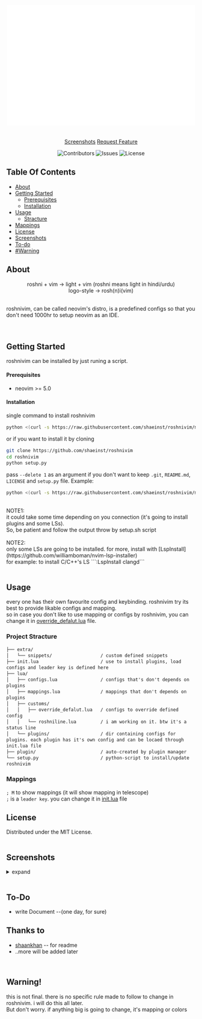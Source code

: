 <br/>
<p align="center">
  <a href="https://github.com/shaeinst/roshnivim">
    <img src="https://raw.githubusercontent.com/shaeinst/media/main/images/github-repositories/roshnivim/roshnivim_logo_transparent.png" alt="Logo" width="500" height="320">
  </a>
</p>

<br>

<div align="center" >
  <a href="https://github.com/shaeinst/roshnivim#screenshots">Screenshots</a>
  <a href="https://github.com/shaeinst/roshnivim/issues">Request Feature</a>

  ![Contributors](https://img.shields.io/github/contributors/shaeinst/roshnivim?color=dark-green) ![Issues](https://img.shields.io/github/issues/shaeinst/roshnivim) ![License](https://img.shields.io/github/license/shaeinst/roshnivim)
</div>



## Table Of Contents

* [About](#about)
* [Getting Started](#getting-started)
  * [Prerequisites](#prerequisites)
  * [Installation](#installation)
* [Usage](#usage)
  * [Stracture](#stracture-of-roshnivim)
* [Mappings](#mappings)
* [License](#license)
* [Screenshots](#screenshots)
* [To-do](#to-do)
* [#Warning](#warning)


## About
<div align="center"
  roshnivim ->  roshni + vim -> light + vim (roshni means light in hindi/urdu) <br>
  logo-style -> rosh(n)i(vim)  <br>
</div>
<br>

roshnivim, can be called neovim's distro, is a predefined configs so that you don't need 1000hr to setup neovim as an IDE. <br><br><br>


## Getting Started

roshnivim can be installed by just runing a script.

#### Prerequisites

  * neovim >= 5.0

#### Installation

single command to install roshnivim
```bash
python <(curl -s https://raw.githubusercontent.com/shaeinst/roshnivim/main/setup.py)
```
or if you want to install it by cloning
```bash
git clone https://github.com/shaeinst/roshnivim
cd roshnivim
python setup.py
```
pass ```--delete 1``` as an argument if you don't want to keep ```.git```, ```README.md```, ```LICENSE``` and ```setup.py``` file.
Example:
```bash
python <(curl -s https://raw.githubusercontent.com/shaeinst/roshnivim/main/setup.py) --delete 1
```

<br>
NOTE1:<br>
it could take some time depending on you connection (it's going to install plugins and some LSs).<br>
So, be patient and follow the output throw by setup.sh script<br><br>
NOTE2:<br>
only some LSs are going to be installed. for more, install with [LspInstall](https://github.com/williamboman/nvim-lsp-installer)
<br>
for example: to install C/C++'s LS ```:LspInstall clangd```
<br><br>


## Usage
every one has their own favourite config and keybinding. roshnivim try its best to provide likable configs and mapping.
<br>
so in case you don't like to use mapping or configs by roshnivim, you can change it in [override_defalut.lua](https://github.com/shaeinst/roshnivim/blob/main/lua/customs/override_defalut.lua) file. <br>

### Project Stracture
```
├── extra/
│   └── snippets/                  / custom defined snippets
├── init.lua                       / use to install plugins, load configs and leader key is defined here
├── lua/
│   ├── configs.lua                / configs that's don't depends on plugins
│   ├── mappings.lua               / mappings that don't depends on plugins
│   ├── customs/
│   │   ├── override_defalut.lua   / configs to override defined config
│   │   └── roshniline.lua         / i am working on it. btw it's a status line
│   └── plugins/                   / dir containing configs for plugins. each plugin has it's own config and can be locaed through init.lua file
├── plugin/                        / auto-created by plugin manager
└── setup.py                       / python-script to install/update roshnivim
```
### Mappings
``` ; M ``` to show mappings (it will show mapping in telescope) <br>
```;```     is a ```leader key```.   you can change it in [init.lua](https://github.com/shaeinst/roshnivim/blob/main/init.lua) file
<br>

## License
Distributed under the MIT License.
<br><br>

## Screenshots

<details close><summary>expand</summary>
  
   ![screenshot_lua](https://raw.githubusercontent.com/shaeinst/media/main/images/github-repositories/roshnivim/init.lua.png)
   ![screenshot_running_c](https://raw.githubusercontent.com/shaeinst/media/main/images/github-repositories/roshnivim/running_c.png)
   ![screenshot_telescode](https://raw.githubusercontent.com/shaeinst/media/main/images/github-repositories/roshnivim/telescope_as_fuzzy_finder.png) 
   ![screenshot_codeaction](https://raw.githubusercontent.com/shaeinst/media/main/images/github-repositories/roshnivim/codeaction_in_flutter_app.png) 
   ![screenshot_pythonlsp](https://raw.githubusercontent.com/shaeinst/media/main/images/github-repositories/roshnivim/python_lsp.png)

</details>
      
  
  
<br>

## To-Do
- write Document --(one day, for sure)

## Thanks to
- [shaankhan](https://readme.shaankhan.dev/) -- for readme
- ..more will be added later

<br>

## Warning!
this is not final. there is no specific rule made to follow to change in roshnivim. i will do this all later. <br>
But don't worry. if anything big is going to change, it's mapping or colors
